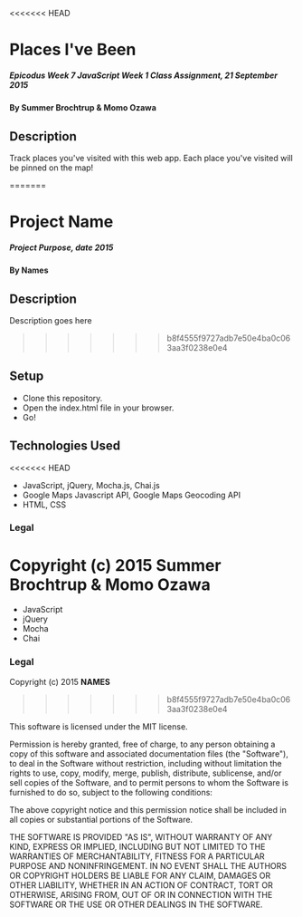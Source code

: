 <<<<<<< HEAD
# Places I've Been

##### _Epicodus Week 7 JavaScript Week 1 Class Assignment, 21 September 2015_

#### By **Summer Brochtrup & Momo Ozawa**

## Description
Track places you've visited with this web app. Each place you've visited will be pinned on the map!

=======
# Project Name

##### _Project Purpose, date 2015_

#### By **Names**

## Description

Description goes here
>>>>>>> b8f4555f9727adb7e50e4ba0c063aa3f0238e0e4

## Setup

* Clone this repository.
* Open the index.html file in your browser.
* Go!

## Technologies Used

<<<<<<< HEAD
* JavaScript, jQuery, Mocha.js, Chai.js
* Google Maps Javascript API, Google Maps Geocoding API
* HTML, CSS

### Legal

Copyright (c) 2015 **Summer Brochtrup & Momo Ozawa**
=======
* JavaScript
* jQuery
* Mocha
* Chai

### Legal

Copyright (c) 2015 **NAMES**
>>>>>>> b8f4555f9727adb7e50e4ba0c063aa3f0238e0e4

This software is licensed under the MIT license.

Permission is hereby granted, free of charge, to any person obtaining a copy
of this software and associated documentation files (the "Software"), to deal
in the Software without restriction, including without limitation the rights
to use, copy, modify, merge, publish, distribute, sublicense, and/or sell
copies of the Software, and to permit persons to whom the Software is
furnished to do so, subject to the following conditions:

The above copyright notice and this permission notice shall be included in
all copies or substantial portions of the Software.

THE SOFTWARE IS PROVIDED "AS IS", WITHOUT WARRANTY OF ANY KIND, EXPRESS OR
IMPLIED, INCLUDING BUT NOT LIMITED TO THE WARRANTIES OF MERCHANTABILITY,
FITNESS FOR A PARTICULAR PURPOSE AND NONINFRINGEMENT. IN NO EVENT SHALL THE
AUTHORS OR COPYRIGHT HOLDERS BE LIABLE FOR ANY CLAIM, DAMAGES OR OTHER
LIABILITY, WHETHER IN AN ACTION OF CONTRACT, TORT OR OTHERWISE, ARISING FROM,
OUT OF OR IN CONNECTION WITH THE SOFTWARE OR THE USE OR OTHER DEALINGS IN
THE SOFTWARE.
